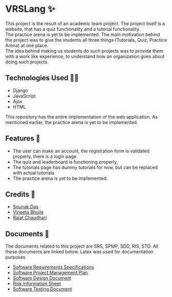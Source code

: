 # VRSLang ✨

This project is the result of an academic team project. The project itself is a website, that has a quiz functionality and a tutorial functionality. 
<br>The practice arena is yet to be implemented. 
The main motivation behind the project was to give the students all three things (Tutorials, Quiz, Practice Arena) at one place.<br>
The idea behind making us students do such projects was to provide them with a work like experience, to understand how an organization goes about doing such projects.

## Technologies Used 👩‍💻

- Django
- JavaScript
- Ajax
- HTML

This repository has the entire implementation of the web application. As mentioned earlier, the practice arena is yet to be implemented.

## Features 💫

- The user can make an account, the registration form is validated properly, there is a login page. 
- The quiz and leaderboard is functioning properly, 
- The tutorials page has dummy tutorials for now, but can be replaced with actual tutorials
- The practice arena is yet to be implemented. 

## Credits 🦋

- [Sounak Das](https://github.com/sounak1407)
- [Vineeta Bhujle](https://github.com/vinz26)
- [Rajat Chaudhari](https://github.com/rajatrc1705)

## Documents 📃

The documents related to this project are SRS, SPMP, SDD, RIS, STD. All these documents are linked below.
Latex was used for documentation purposes <br>

- [Software Requirements Specifications](https://drive.google.com/file/d/19LpD2DzDf2YjLs1kBhxn8M6_zm9nAQ2s/view?usp=sharing)
- [Software Project Management Plan](https://drive.google.com/file/d/1uINdy8S8HoaafNvbK_Rmk2FR_zpAUr7O/view?usp=sharing)
- [Software Design Document](https://drive.google.com/file/d/1dbthIhhpDkSHALxc1-GRaU1jpRbb2V-7/view?usp=sharing)
- [Risk Information Sheet](https://drive.google.com/file/d/1N19676Ddg-9TzA2IxVxF6_dOvY7VC06g/view?usp=sharing)
- [Software Testing Document](https://drive.google.com/file/d/1fwn3UOVEBOUBU0oJ0W4QXX4p017kxo97/view?usp=sharing)
